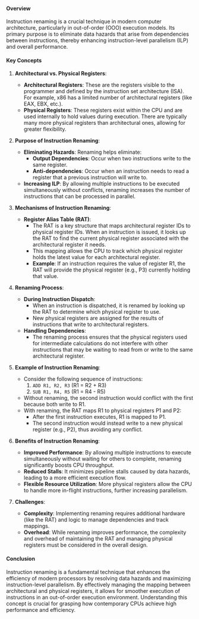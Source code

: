 #### Overview

Instruction renaming is a crucial technique in modern computer architecture, particularly in out-of-order (OOO) execution models. Its primary purpose is to eliminate data hazards that arise from dependencies between instructions, thereby enhancing instruction-level parallelism (ILP) and overall performance.

#### Key Concepts

1. **Architectural vs. Physical Registers**:
    
    - **Architectural Registers**: These are the registers visible to the programmer and defined by the instruction set architecture (ISA). For example, x86 has a limited number of architectural registers (like EAX, EBX, etc.).
    - **Physical Registers**: These registers exist within the CPU and are used internally to hold values during execution. There are typically many more physical registers than architectural ones, allowing for greater flexibility.
2. **Purpose of Instruction Renaming**:
    
    - **Eliminating Hazards**: Renaming helps eliminate:
        - **Output Dependencies**: Occur when two instructions write to the same register.
        - **Anti-dependencies**: Occur when an instruction needs to read a register that a previous instruction will write to.
    - **Increasing ILP**: By allowing multiple instructions to be executed simultaneously without conflicts, renaming increases the number of instructions that can be processed in parallel.
3. **Mechanisms of Instruction Renaming**:
    
    - **Register Alias Table (RAT)**:
        - The RAT is a key structure that maps architectural register IDs to physical register IDs. When an instruction is issued, it looks up the RAT to find the current physical register associated with the architectural register it needs.
        - This mapping allows the CPU to track which physical register holds the latest value for each architectural register.
        - **Example**: If an instruction requires the value of register R1, the RAT will provide the physical register (e.g., P3) currently holding that value.
4. **Renaming Process**:
    
    - **During Instruction Dispatch**:
        - When an instruction is dispatched, it is renamed by looking up the RAT to determine which physical register to use.
        - New physical registers are assigned for the results of instructions that write to architectural registers.
    - **Handling Dependencies**:
        - The renaming process ensures that the physical registers used for intermediate calculations do not interfere with other instructions that may be waiting to read from or write to the same architectural register.
5. **Example of Instruction Renaming**:
    
    - Consider the following sequence of instructions:
        1. `ADD R1, R2, R3` (R1 = R2 + R3)
        2. `SUB R1, R4, R5` (R1 = R4 - R5)
    - Without renaming, the second instruction would conflict with the first because both write to R1.
    - With renaming, the RAT maps R1 to physical registers P1 and P2:
        - After the first instruction executes, R1 is mapped to P1.
        - The second instruction would instead write to a new physical register (e.g., P2), thus avoiding any conflict.
6. **Benefits of Instruction Renaming**:
    
    - **Improved Performance**: By allowing multiple instructions to execute simultaneously without waiting for others to complete, renaming significantly boosts CPU throughput.
    - **Reduced Stalls**: It minimizes pipeline stalls caused by data hazards, leading to a more efficient execution flow.
    - **Flexible Resource Utilization**: More physical registers allow the CPU to handle more in-flight instructions, further increasing parallelism.
7. **Challenges**:
    
    - **Complexity**: Implementing renaming requires additional hardware (like the RAT) and logic to manage dependencies and track mappings.
    - **Overhead**: While renaming improves performance, the complexity and overhead of maintaining the RAT and managing physical registers must be considered in the overall design.

#### Conclusion

Instruction renaming is a fundamental technique that enhances the efficiency of modern processors by resolving data hazards and maximizing instruction-level parallelism. By effectively managing the mapping between architectural and physical registers, it allows for smoother execution of instructions in an out-of-order execution environment. Understanding this concept is crucial for grasping how contemporary CPUs achieve high performance and efficiency.